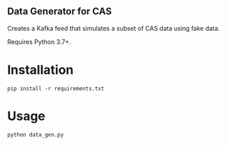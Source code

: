 Data Generator for CAS
----------------------

Creates a Kafka feed that simulates a subset of CAS data using fake data.

Requires Python 3.7+.

# Installation

```
pip install -r requirements.txt
```

# Usage

```
python data_gen.py
```
